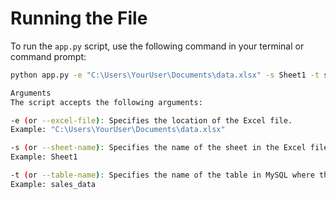 # Running the File

To run the `app.py` script, use the following command in your terminal or command prompt:

```bash
python app.py -e "C:\Users\YourUser\Documents\data.xlsx" -s Sheet1 -t sales_data

Arguments
The script accepts the following arguments:

-e (or --excel-file): Specifies the location of the Excel file.
Example: "C:\Users\YourUser\Documents\data.xlsx"

-s (or --sheet-name): Specifies the name of the sheet in the Excel file.
Example: Sheet1

-t (or --table-name): Specifies the name of the table in MySQL where the data will be uploaded.
Example: sales_data
